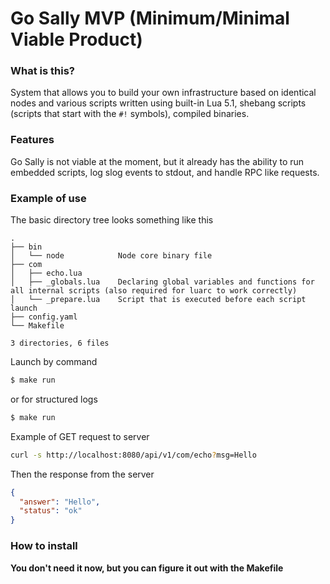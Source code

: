 # Go Sally MVP (Minimum/Minimal Viable Product)

### What is this?
System that allows you to build your own infrastructure based on identical nodes and various scripts written using built-in Lua 5.1, shebang scripts (scripts that start with the `#!` symbols), compiled binaries.

### Features
Go Sally is not viable at the moment, but it already has the ability to run embedded scripts, log slog events to stdout, and handle RPC like requests.

### Example of use
The basic directory tree looks something like this
```
.
├── bin
│   └── node			Node core binary file
├── com
│   ├── echo.lua
│   ├── _globals.lua	Declaring global variables and functions for all internal scripts (also required for luarc to work correctly)
│   └── _prepare.lua	Script that is executed before each script launch
├── config.yaml
└── Makefile

3 directories, 6 files

```
Launch by command 
```bash
$ make run
```
or for structured logs
```bash
$ make run
```

Example of GET request to server
```bash
curl -s http://localhost:8080/api/v1/com/echo?msg=Hello
```
Then the response from the server
```json
{
  "answer": "Hello",
  "status": "ok"
}
```

### How to install
**You don't need it now, but you can figure it out with the Makefile**